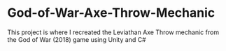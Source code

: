 # God-of-War-Axe-Throw-Mechanic
This project is where I recreated the Leviathan Axe Throw mechanic from the God of War (2018) game using Unity and C#
